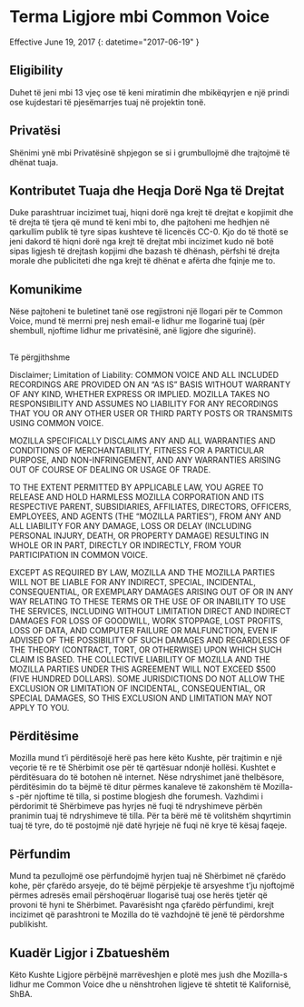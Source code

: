 # Terma Ligjore mbi Common Voice

Effective ⁨June 19, 2017⁩ {: datetime="2017-06-19" }

## Eligibility

Duhet të jeni mbi 13 vjeç ose të keni miratimin dhe mbikëqyrjen e një prindi ose kujdestari të pjesëmarrjes tuaj në projektin tonë.

## Privatësi

Shënimi ynë mbi Privatësinë shpjegon se si i grumbullojmë dhe trajtojmë të dhënat tuaja.

## Kontributet Tuaja dhe Heqja Dorë Nga të Drejtat

Duke parashtruar incizimet tuaj, hiqni dorë nga krejt të drejtat e kopjimit dhe të drejta të tjera që mund të keni mbi to, dhe pajtoheni me hedhjen në qarkullim publik të tyre sipas kushteve të licencës CC-0. Kjo do të thotë se jeni dakord të hiqni dorë nga krejt të drejtat mbi incizimet kudo në botë sipas ligjesh të drejtash kopjimi dhe bazash të dhënash, përfshi të drejta morale dhe publiciteti dhe nga krejt të dhënat e afërta dhe fqinje me to.

## Komunikime

Nëse pajtoheni te buletinet tanë ose regjistroni një llogari për te Common Voice, mund të merrni prej nesh email-e lidhur me llogarinë tuaj (për shembull, njoftime lidhur me privatësinë, anë ligjore dhe sigurinë).
## 
Të përgjithshme

Disclaimer; Limitation of Liability: COMMON VOICE AND ALL INCLUDED RECORDINGS ARE PROVIDED ON AN “AS IS” BASIS WITHOUT WARRANTY OF ANY KIND, WHETHER EXPRESS OR IMPLIED. MOZILLA TAKES NO RESPONSIBILITY AND ASSUMES NO LIABILITY FOR ANY RECORDINGS THAT YOU OR ANY OTHER USER OR THIRD PARTY POSTS OR TRANSMITS USING COMMON VOICE.

MOZILLA SPECIFICALLY DISCLAIMS ANY AND ALL WARRANTIES AND CONDITIONS OF MERCHANTABILITY, FITNESS FOR A PARTICULAR PURPOSE, AND NON-INFRINGEMENT, AND ANY WARRANTIES ARISING OUT OF COURSE OF DEALING OR USAGE OF TRADE.

TO THE EXTENT PERMITTED BY APPLICABLE LAW, YOU AGREE TO RELEASE AND HOLD HARMLESS MOZILLA CORPORATION AND ITS RESPECTIVE PARENT, SUBSIDIARIES, AFFILIATES, DIRECTORS, OFFICERS, EMPLOYEES, AND AGENTS (THE “MOZILLA PARTIES”), FROM ANY AND ALL LIABILITY FOR ANY DAMAGE, LOSS OR DELAY (INCLUDING PERSONAL INJURY, DEATH, OR PROPERTY DAMAGE) RESULTING IN WHOLE OR IN PART, DIRECTLY OR INDIRECTLY, FROM YOUR PARTICIPATION IN COMMON VOICE.

EXCEPT AS REQUIRED BY LAW, MOZILLA AND THE MOZILLA PARTIES WILL NOT BE LIABLE FOR ANY INDIRECT, SPECIAL, INCIDENTAL, CONSEQUENTIAL, OR EXEMPLARY DAMAGES ARISING OUT OF OR IN ANY WAY RELATING TO THESE TERMS OR THE USE OF OR INABILITY TO USE THE SERVICES, INCLUDING WITHOUT LIMITATION DIRECT AND INDIRECT DAMAGES FOR LOSS OF GOODWILL, WORK STOPPAGE, LOST PROFITS, LOSS OF DATA, AND COMPUTER FAILURE OR MALFUNCTION, EVEN IF ADVISED OF THE POSSIBILITY OF SUCH DAMAGES AND REGARDLESS OF THE THEORY (CONTRACT, TORT, OR OTHERWISE) UPON WHICH SUCH CLAIM IS BASED. THE COLLECTIVE LIABILITY OF MOZILLA AND THE MOZILLA PARTIES UNDER THIS AGREEMENT WILL NOT EXCEED $500 (FIVE HUNDRED DOLLARS). SOME JURISDICTIONS DO NOT ALLOW THE EXCLUSION OR LIMITATION OF INCIDENTAL, CONSEQUENTIAL, OR SPECIAL DAMAGES, SO THIS EXCLUSION AND LIMITATION MAY NOT APPLY TO YOU.

## Përditësime

Mozilla mund t’i përditësojë herë pas here këto Kushte, për trajtimin e një veçorie të re të Shërbimit ose për të qartësuar ndonjë hollësi. Kushtet e përditësuara do të botohen në internet. Nëse ndryshimet janë thelbësore, përditësimin do ta bëjmë të ditur përmes kanaleve të zakonshëm të Mozilla-s -për njoftime të tilla, si postime blogjesh dhe forumesh. Vazhdimi i përdorimit të Shërbimeve pas hyrjes në fuqi të ndryshimeve përbën pranimin tuaj të ndryshimeve të tilla. Për ta bërë më të volitshëm shqyrtimin tuaj të tyre, do të postojmë një datë hyrjeje në fuqi në krye të kësaj faqeje.

## Përfundim

Mund ta pezullojmë ose përfundojmë hyrjen tuaj në Shërbimet në çfarëdo kohe, për çfarëdo arsyeje, do të bëjmë përpjekje të arsyeshme t’ju njoftojmë përmes adresës email përshoqëruar llogarisë tuaj ose herës tjetër që provoni të hyni te Shërbimet. Pavarësisht nga çfarëdo përfundimi, krejt incizimet që parashtroni te Mozilla do të vazhdojnë të jenë të përdorshme publikisht.

## Kuadër Ligjor i Zbatueshëm

Këto Kushte Ligjore përbëjnë marrëveshjen e plotë mes jush dhe Mozilla-s lidhur me Common Voice dhe u nënshtrohen ligjeve të shtetit të Kalifornisë, ShBA.

